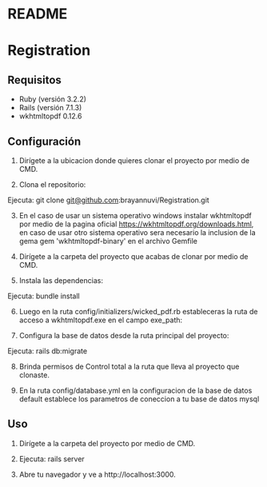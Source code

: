 # README

# Registration

## Requisitos

- Ruby (versión 3.2.2)
- Rails (versión 7.1.3)
- wkhtmltopdf 0.12.6

## Configuración

1. Dirígete a la ubicacion donde quieres clonar el proyecto por medio de CMD.

2. Clona el repositorio:

Ejecuta: git clone git@github.com:brayannuvi/Registration.git

3. En el caso de usar un sistema operativo windows instalar wkhtmltopdf por medio de la pagina oficial https://wkhtmltopdf.org/downloads.html, en caso de usar otro sistema operativo sera necesario la inclusion de la gema gem 'wkhtmltopdf-binary' en el archivo Gemfile

4. Dirígete a la carpeta del proyecto que acabas de clonar por medio de CMD.

5. Instala las dependencias:

Ejecuta: bundle install

6. Luego en la ruta config/initializers/wicked_pdf.rb estableceras la ruta de acceso a wkhtmltopdf.exe en el campo exe_path:

7. Configura la base de datos desde la ruta principal del proyecto:

Ejecuta: rails db:migrate

8. Brinda permisos de Control total a la ruta que lleva al proyecto que clonaste.

9. En la ruta config/database.yml en la configuracion de la base de datos default establece los parametros de coneccion a tu base de datos mysql

## Uso

1. Dirígete a la carpeta del proyecto por medio de CMD.

2. Ejecuta: rails server

3. Abre tu navegador y ve a http://localhost:3000.
